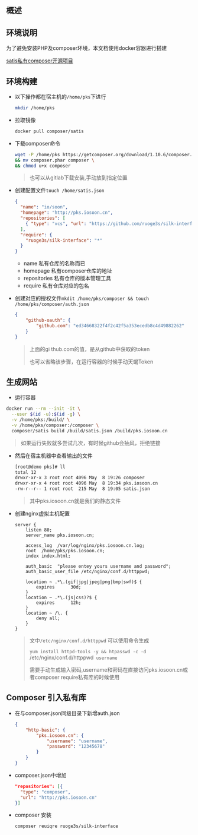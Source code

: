 ## 概述



## 环境说明

为了避免安装PHP及composer环境，本文档使用docker容器进行搭建

[satis私有composer开源项目](https://github.com/composer/satis)

## 环境构建

- 以下操作都在宿主机的`/home/pks`下进行

  ```bash
  mkdir /home/pks
  ```

- 拉取镜像

  ```bash
  docker pull composer/satis
  ```

- 下载composer命令

  ```bash
  wget -P /home/pks https://getcomposer.org/download/1.10.6/composer.phar \
  && mv composer.phar composer \
  && chmod u+x composer
  ```

  > 也可以从gitlab下载安装,手动放到指定位置

- 创建配置文件`touch /home/satis.json`

  ```json
  {
    "name": "io/soon",
    "homepage": "http://pks.iosoon.cn",
    "repositories": [
      { "type": "vcs", "url": "https://github.com/ruoge3s/silk-interface" }
    ],
    "require": {
      "ruoge3s/silk-interface": "*"
    }
  }
  ```

  - name 私有仓库的名称而已
  - homepage 私有composer仓库的地址
  - repositories 私有仓库的版本管理工具
  - require 私有仓库对应的包名

- 创建对应的授权文件`mkdit /home/pks/composer && touch /home/pks/composer/auth.json`

  ```json
  {
      "github-oauth": {
          "github.com": "ed34668322f4f2c42f5a353ecedb8c4d49882262"
      }
  }
  ```

  > 上面的gi thub.com的值，是从github中获取的token
  >
  > 也可以省略该步骤，在运行容器的时候手动天蝎Token

  

## 生成网站

  - 运行容器

  ```bash
  docker run --rm --init -it \
    --user $(id -u):$(id -g) \
    -v /home/pks:/build/ \
    -v /home/pks/composer:/composer \
    composer/satis build /build/satis.json /build/pks.iosoon.cn
  ```

  > 如果运行失败就多尝试几次，有时候github会抽风，拒绝链接

- 然后在宿主机器中查看输出的文件

  ```bash
  [root@demo pks]# ll
  total 12
  drwxr-xr-x 3 root root 4096 May  8 19:26 composer
  drwxr-xr-x 4 root root 4096 May  8 19:34 pks.iosoon.cn
  -rw-r--r-- 1 root root  215 May  8 19:05 satis.json
  ```

  > 其中pks.iosoon.cn就是我们的静态文件

- 创建nginx虚拟主机配置

  ```nginx
  server {
      listen 80;
      server_name pks.iosoon.cn;
  
      access_log  /var/log/nginx/pks.iosoon.cn.log;
      root  /home/pks/pks.iosoon.cn;
      index index.html;
    
      auth_basic  "please entey yours username and password"; 
      auth_basic_user_file /etc/nginx/conf.d/httppwd;
   
      location ~ .*\.(gif|jpg|jpeg|png|bmp|swf)$ {
          expires      30d;
      }
      location ~ .*\.(js|css)?$ {
          expires      12h;
      }
      location ~ /\. {
          deny all;
      }
  }
  ```

  > 文中`/etc/nginx/conf.d/httppwd` 可以使用命令生成
  >
  > `yum install httpd-tools -y && htpasswd -c -d `/etc/nginx/conf.d/httppwd` username`
  >
  > 需要手动生成输入密码,username和密码在直接访问pks.iosoon.cn或者composer require私有库的时候使用

  
## Composer 引入私有库

  - 在与composer.json同级目录下新增auth.json

    ```json
    {
        "http-basic": {
            "pks.iosoon.cn": {
                "username": "username",
                "password": "12345678"
            }
        }
    }
    ```

  - composer.json中增加

    ```json
    "repositories": [{
      "type": "composer",
      "url": "http://pks.iosoon.cn"
    }]
    ```

  - composer 安装

    ```bash
    composer reuiqre ruoge3s/silk-interface
    ```

    

